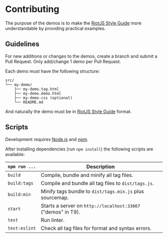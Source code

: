 # Contributing

The purpose of the demos is to make the [RiotJS Style Guide](https://github.com/voorhoede/riotjs-style-guide) more understandable by providing practical examples.


## Guidelines

For new additions or changes to the demos, create a branch and submit a Pull Request.
Only add/change 1 demo per Pull Request.

Each demo must have the following structure:

```
src/
└── my-demo/
    ├── my-demo.tag.html
    ├── my-demo.demo.html
    ├── my-demo.css (optional)
    └── README.md
```

And naturally the demo must be in [RiotJS Style Guide](https://github.com/voorhoede/riotjs-style-guide) format.


## Scripts

Development requires [Node.js](http://nodejs.org/) and [npm](https://npmjs.org/).

After installing dependencies (run `npm install`) the following scripts are available:

`npm run ...` | Description
---|---
`build` | Compile, bundle and minify all tag files.
`build:tags` | Compile and bundle all tag files to `dist/tags.js`.
`build:min` | Minify tags bundle to `dist/tags.min.js` plus sourcemap.
`start` | Starts a server on `http://localhost:33667` ("demos" in T9).
`test` | Run linter.
`test:eslint` | Check all tag files for format and syntax errors.